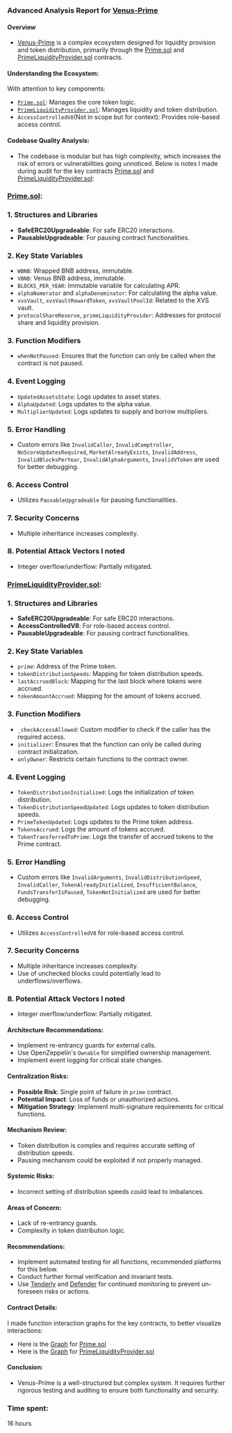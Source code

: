 ### Advanced Analysis Report for [Venus-Prime](https://github.com/code-423n4/2023-09-venus)

#### Overview
- [Venus-Prime](https://github.com/code-423n4/2023-09-venus) is a complex ecosystem designed for liquidity provision and token distribution, primarily through the [Prime.sol](https://github.com/code-423n4/2023-09-venus/blob/main/contracts/Tokens/Prime/Prime.sol) and [PrimeLiquidityProvider.sol](https://github.com/code-423n4/2023-09-venus/blob/main/contracts/Tokens/Prime/PrimeLiquidityProvider.sol) contracts. 

#### Understanding the Ecosystem:
With attention to key components: 

- [`Prime.sol`](https://github.com/code-423n4/2023-09-venus/blob/main/contracts/Tokens/Prime/Prime.sol): Manages the core token logic.
- [`PrimeLiquidityProvider.sol`](https://github.com/code-423n4/2023-09-venus/blob/main/contracts/Tokens/Prime/PrimeLiquidityProvider.sol): Manages liquidity and token distribution.
- `AccessControlledV8`(Not in scope but for context): Provides role-based access control.

#### Codebase Quality Analysis:
- The codebase is modular but has high complexity, which increases the risk of errors or vulnerabilities going unnoticed. Below is notes I made during audit for the key contracts [Prime.sol](https://github.com/code-423n4/2023-09-venus/blob/main/contracts/Tokens/Prime/Prime.sol) and [PrimeLiquidityProvider.sol](https://github.com/code-423n4/2023-09-venus/blob/main/contracts/Tokens/Prime/PrimeLiquidityProvider.sol): 

### **[Prime.sol](https://github.com/code-423n4/2023-09-venus/blob/main/contracts/Tokens/Prime/Prime.sol)**:

### 1. Structures and Libraries
- **SafeERC20Upgradeable**: For safe ERC20 interactions.
- **PausableUpgradeable**: For pausing contract functionalities.

### 2. Key State Variables
- `WBNB`: Wrapped BNB address, immutable.
- `VBNB`: Venus BNB address, immutable.
- `BLOCKS_PER_YEAR`: Immutable variable for calculating APR.
- `alphaNumerator` and `alphaDenominator`: For calculating the alpha value.
- `xvsVault`, `xvsVaultRewardToken`, `xvsVaultPoolId`: Related to the XVS vault.
- `protocolShareReserve`, `primeLiquidityProvider`: Addresses for protocol share and liquidity provision.

### 3. Function Modifiers
- `whenNotPaused`: Ensures that the function can only be called when the contract is not paused.

### 4. Event Logging
- `UpdatedAssetsState`: Logs updates to asset states.
- `AlphaUpdated`: Logs updates to the alpha value.
- `MultiplierUpdated`: Logs updates to supply and borrow multipliers.

### 5. Error Handling
- Custom errors like `InvalidCaller`, `InvalidComptroller`, `NoScoreUpdatesRequired`, `MarketAlreadyExists`, `InvalidAddress`, `InvalidBlocksPerYear`, `InvalidAlphaArguments`, `InvalidVToken` are used for better debugging.

### 6. Access Control
- Utilizes `PausableUpgradeable` for pausing functionalities.

### 7. Security Concerns
- Multiple inheritance increases complexity.

### 8. Potential Attack Vectors I noted
- Integer overflow/underflow: Partially mitigated.

### **[PrimeLiquidityProvider.sol](https://github.com/code-423n4/2023-09-venus/blob/main/contracts/Tokens/Prime/PrimeLiquidityProvider.sol)**:

### 1. Structures and Libraries
- **SafeERC20Upgradeable**: For safe ERC20 interactions.
- **AccessControlledV8**: For role-based access control.
- **PausableUpgradeable**: For pausing contract functionalities.

### 2. Key State Variables
- `prime`: Address of the Prime token.
- `tokenDistributionSpeeds`: Mapping for token distribution speeds.
- `lastAccruedBlock`: Mapping for the last block where tokens were accrued.
- `tokenAmountAccrued`: Mapping for the amount of tokens accrued.

### 3. Function Modifiers
- `_checkAccessAllowed`: Custom modifier to check if the caller has the required access.
- `initializer`: Ensures that the function can only be called during contract initialization.
- `onlyOwner`: Restricts certain functions to the contract owner.

### 4. Event Logging
- `TokenDistributionInitialized`: Logs the initialization of token distribution.
- `TokenDistributionSpeedUpdated`: Logs updates to token distribution speeds.
- `PrimeTokenUpdated`: Logs updates to the Prime token address.
- `TokensAccrued`: Logs the amount of tokens accrued.
- `TokenTransferredToPrime`: Logs the transfer of accrued tokens to the Prime contract.

### 5. Error Handling
- Custom errors like `InvalidArguments`, `InvalidDistributionSpeed`, `InvalidCaller`, `TokenAlreadyInitialized`, `InsufficientBalance`, `FundsTransferIsPaused`, `TokenNotInitialized` are used for better debugging.

### 6. Access Control
- Utilizes `AccessControlledV8` for role-based access control.

### 7. Security Concerns
- Multiple inheritance increases complexity.
- Use of unchecked blocks could potentially lead to underflows/overflows.

### 8. Potential Attack Vectors I noted
- Integer overflow/underflow: Partially mitigated.

#### Architecture Recommendations:
- Implement re-entrancy guards for external calls.
- Use OpenZeppelin's `Ownable` for simplified ownership management.
- Implement event logging for critical state changes.

#### Centralization Risks:
- **Possible Risk**: Single point of failure in `prime` contract.
- **Potential Impact**: Loss of funds or unauthorized actions.
- **Mitigation Strategy**: Implement multi-signature requirements for critical functions.

#### Mechanism Review:
- Token distribution is complex and requires accurate setting of distribution speeds.
- Pausing mechanism could be exploited if not properly managed.

#### Systemic Risks:
- Incorrect setting of distribution speeds could lead to imbalances.

#### Areas of Concern:
- Lack of re-entrancy guards.
- Complexity in token distribution logic.

#### Recommendations:
- Implement automated testing for all functions, recommended platforms for this below. 
- Conduct further formal verification and invariant tests.
- Use [Tenderly](https://dashboard.tenderly.co/) and [Defender](defender.openzeppelin.com) for continued monitoring to prevent un-foreseen risks or actions. 

#### Contract Details:
I made function interaction graphs for the key contracts, to better visualize interactions: 

- Here is the [Graph](https://pasteboard.co/FJJdSLcRuyEl.png) for [Prime.sol](https://github.com/code-423n4/2023-09-venus/blob/main/contracts/Tokens/Prime/Prime.sol)
- Here is the [Graph](https://pasteboard.co/jlSM6Wc4xJ4l.png) for [PrimeLiquidityProvider.sol](https://github.com/code-423n4/2023-09-venus/blob/main/contracts/Tokens/Prime/PrimeLiquidityProvider.sol)

#### Conclusion:
- Venus-Prime is a well-structured but complex system. It requires further rigorous testing and auditing to ensure both functionality and security.

### Time spent:
16 hours